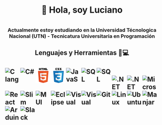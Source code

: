 <div align="center">
  <h1>👋 Hola, soy Luciano<h1>
  
  <h3>Actualmente estoy estudiando en la Universidad Técnologica Nacional (UTN) - Tecnicatura Universitaria en Programación<h3>
</div>

<div align="left">
  <h2 align="center">Lenguajes y Herramientas 🏅💻<h2>
  <p>
    <!--Lenguajes-->
    <a href="https://www.cprogramming.com/" target="_blank"><img align="left" alt="C langauge" width="50" height="50" src="https://raw.githubusercontent.com/jmnote/z-icons/master/svg/c.svg"></a>
    <a href="https://docs.microsoft.com/en-us/dotnet/csharp/" target="_blank"><img align="left" alt="C#" width="50" height="50" src="https://raw.githubusercontent.com/jmnote/z-icons/master/svg/csharp.svg"></a>
    <a href="https://www.w3schools.com/html/html_intro.asp" target="_blank"><img align="left" alt="HTML" width="50" height="50" src="https://raw.githubusercontent.com/devicons/devicon/master/icons/html5/html5-original-wordmark.svg"></a>
    <a href="https://www.w3schools.com/css/css_intro.asp" target="_blank"><img align="left" alt="CSS" width="50" height="50" src="https://raw.githubusercontent.com/devicons/devicon/master/icons/css3/css3-original-wordmark.svg"></a>
    <a href="https://www.w3schools.com/js/js_intro.asp" target="_blank"><img align="left" alt="JavaScript" width="50" height="50" src="https://raw.githubusercontent.com/jmnote/z-icons/master/svg/javascript.svg"></a>
    <a href="https://www.w3schools.com/sql/sql_intro.asp" target="_blank"><img align="left" alt="SQL" width="50" height="50" src="https://cdn-icons-png.flaticon.com/512/2772/2772123.png"></a>
    <a href="https://www.php.net/" target="_blank"><img align="left" alt="SQL" width="50" height="50" src="https://www.vectorlogo.zone/logos/php/php-icon.svg"></a>
    <br>
    <!--Frameworks-->
    <a href="https://dotnet.microsoft.com/" target="_blank"><img align="left" alt=".NET Core" width="50" height="50" src="https://upload.wikimedia.org/wikipedia/commons/e/ee/.NET_Core_Logo.svg"></a>
    <a href="https://www.microsoft.com/es-ar/download/details.aspx?id=30653" target="_blank"><img align="left" alt=".NET FrameWork" width="50" height="50" src="https://www.vectorlogo.zone/logos/dotnet/dotnet-vertical.svg"></a>
    <a href="https://www.microsoft.com/es-es/sql-server/sql-server-downloads" target="_blank"><img align="left" alt="Microsoft SQL" width="50" height="50" src="https://img.icons8.com/color/48/000000/microsoft-sql-server.png"></a>
    <a href="https://es.react.dev/" target="_blank"><img align="left" alt="React Js" width="50" height="50" src="https://www.vectorlogo.zone/logos/reactjs/reactjs-icon.svg"></a>
    <a href="https://www.slimframework.com/" target="_blank"><img align="left" alt="Slim PHP" width="50" height="50" src="https://assets.stickpng.com/images/62c469bba75b8945b169670d.png"></a>
    <a href="https://mui.com/" target="_blank"><img align="left" alt="MUI" width="50" height="50" src="https://w7.pngwing.com/pngs/761/513/png-transparent-material-ui-logo.png"></a>
    <br>
    <!--IDE's y Herramientas-->
    <a href="https://www.eclipse.org/" target="_blank"><img align="left" alt="Eclipse" width="50" height="50" src="https://www.vectorlogo.zone/logos/eclipse/eclipse-icon.svg"></a>
    <a href="https://visualstudio.microsoft.com/es/downloads/" target="_blank"><img align="left" alt="Visual Studio" width="50" height="50" src="https://seeklogo.com/images/V/visual-studio-logo-14F95CF819-seeklogo.com.png"></a>
    <a href="https://code.visualstudio.com/" target="_blank"><img align="left" alt="Visual Studio Code" width="50" height="50" src="https://www.vectorlogo.zone/logos/visualstudio_code/visualstudio_code-icon.svg"></a>
    <a href="https://git-scm.com/" target="_blank"><img align="left" alt="Git" width="50" height="50" src="https://www.vectorlogo.zone/logos/git-scm/git-scm-icon.svg"></a>
    <a href="https://linux.org/" target="_blank"><img align="left" alt="Linux" width="50" height="50" src="https://www.vectorlogo.zone/logos/linux/linux-icon.svg"></a>
    <a href="https://ubuntu.com/" target="_blank"><img align="left" alt="Ubuntu" width="50" height="50" src="https://www.vectorlogo.zone/logos/ubuntu/ubuntu-icon.svg"></a>
    <a href="https://manjaro.org/" target="_blank"><img align="left" alt="Manjaro" width="50" height="50" src="https://upload.wikimedia.org/wikipedia/commons/thumb/3/3e/Manjaro-logo.svg/256px-Manjaro-logo.svg.png"></a>
    <a href="https://www.arduino.cc/" target="_blank"><img align="left" alt="Arduino" width="50" height="50" src="https://www.vectorlogo.zone/logos/arduino/arduino-icon.svg"></a>
    <a href="https://slack.com/" target="_blank"><img align="left" alt="Slack" width="50" height="50" src="https://www.vectorlogo.zone/logos/slack/slack-tile.svg"></a>
  </p>
</div>
    
<!-- <br>
<br>
<br>
<br> -->
    
<!--Estadisticas-->
<!-- <div align="center">
  <tr>
    <td><img align="center" src="https://github-readme-stats.vercel.app/api?username=LucianoCrocco&theme=chartreuse-dark"/></td>
    <td><img align="center" src="https://github-readme-stats.vercel.app/api/top-langs/?username=LucianoCrocco&layout=compact&theme=chartreuse-dark&hide=HTML,MakeFile,EJS,Handlebars,C,Pug&exclude_repo=-RECURSADA-Clases-Laboratorio-Programacion-1-2020,-RECURSADA-tp_laboratorio_1,CursoIngresoJS,programacion_1_laboratorio_1,Parcial-Ingreso-Turno-Manana,open-source-cs,utn_prog_y_lab_II,programacion_2_laboratorio_2,utn_prog_y_lab_II,Curso_UpSkill_Pagina_Web,Curso_Programacion_Web_Upskill&langs_count=8"/></td>
  </tr>
</div> -->



